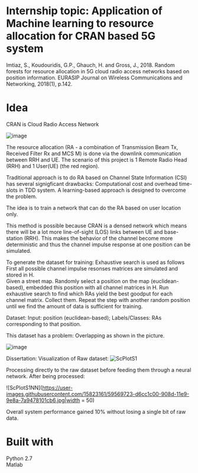 # Internship topic: Application of Machine learning to resource allocation for CRAN based 5G system
Imtiaz, S., Koudouridis, G.P., Ghauch, H. and Gross, J., 2018. Random forests for resource allocation in 5G cloud radio access networks based on position information. EURASIP Journal on Wireless Communications and Networking, 2018(1), p.142.

# Idea
CRAN is Cloud Radio Access Network

![image](https://user-images.githubusercontent.com/15823161/52285347-73571280-2966-11e9-94d8-fec46d2230a7.png)

The resource allocation (RA - a combination of Transmission Beam Tx, Received Filter Rx and MCS M) is done via the downlink communication between RRH and UE. The scenario of this project is 1 Remote Radio Head (RRH) and 1 User(UE) (the red region). <br />

Traditional approach is to do RA based on Channel State Information (CSI) has several signigficant drawbacks: Computational cost and overhead time-slots in TDD system. A learning-based approach is designed to overcome the problem. <br />

The idea is to train a network that can do the RA based on user location only. <br />

This method is possible because CRAN is a densed network which means there will be a lot more line-of-sight (LOS) links between UE and base-station (RRH). This makes the behavior of the channel become more deterministic and thus the channel impulse response at one position can be simulated. <br />

To generate the dataset for training: Exhaustive search is used as follows <br />
First all possible channel impulse resonses matrices are simulated and stored in H. <br />
Given a street map. Randomly select a position on the map (euclidean-based), embedded this position with all channel matrices in H. Run exhaustive search to find which RAs yield the best goodput for each channel matrix. Collect them. Repeat the step with another random position until we find the amount of data is sufficient for training. <br />

Dataset: Input: position (euclidean-based); Labels/Classes: RAs corresponding to that position. <br />

This dataset has a problem: Overlapping as shown in the picture.

![image](https://user-images.githubusercontent.com/15823161/52287627-d21e8b00-296a-11e9-9e8b-52aa4f4cb889.png)

Dissertation: 
Visualization of Raw dataset:
![ScPlotS1](https://user-images.githubusercontent.com/15823161/59569712-b43a0300-908d-11e9-83ae-09a3b7f6267d.jpg|width=50)

Processing directly to the raw dataset before feeding them through a neural network.
After being processed:

![ScPlotS1NN](https://user-images.githubusercontent.com/15823161/59569723-d6cc1c00-908d-11e9-9e8a-7a9478101cb6.jpg|width = 50)

Overall system performance gained 10% without losing a single bit of raw data. 
# Built with 
Python 2.7 <br />
Matlab


